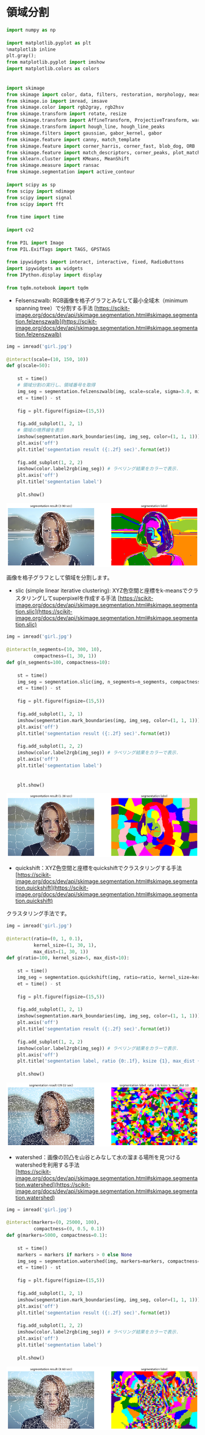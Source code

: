 # 領域分割
```python
import numpy as np

import matplotlib.pyplot as plt
%matplotlib inline
plt.gray();
from matplotlib.pyplot import imshow
import matplotlib.colors as colors


import skimage
from skimage import color, data, filters, restoration, morphology, measure, segmentation
from skimage.io import imread, imsave
from skimage.color import rgb2gray, rgb2hsv
from skimage.transform import rotate, resize
from skimage.transform import AffineTransform, ProjectiveTransform, warp 
from skimage.transform import hough_line, hough_line_peaks
from skimage.filters import gaussian, gabor_kernel, gabor
from skimage.feature import canny, match_template
from skimage.feature import corner_harris, corner_fast, blob_dog, ORB
from skimage.feature import match_descriptors, corner_peaks, plot_matches, corner_subpix
from sklearn.cluster import KMeans, MeanShift
from skimage.measure import ransac
from skimage.segmentation import active_contour

import scipy as sp
from scipy import ndimage
from scipy import signal
from scipy import fft

from time import time

import cv2

from PIL import Image
from PIL.ExifTags import TAGS, GPSTAGS

from ipywidgets import interact, interactive, fixed, RadioButtons
import ipywidgets as widgets
from IPython.display import display

from tqdm.notebook import tqdm
```
- Felsenszwalb: RGB画像を格子グラフとみなして最小全域木（minimum spanning tree）で分割する手法 [https://scikit-image.org/docs/dev/api/skimage.segmentation.html#skimage.segmentation.felzenszwalb](https://scikit-image.org/docs/dev/api/skimage.segmentation.html#skimage.segmentation.felzenszwalb)


```python
img = imread('girl.jpg')

@interact(scale=(10, 150, 10))
def g(scale=50):

    st = time()
    # 領域分割の実行し、領域番号を取得
    img_seg = segmentation.felzenszwalb(img, scale=scale, sigma=3.0, min_size=20)
    et = time() - st

    fig = plt.figure(figsize=(15,5))

    fig.add_subplot(1, 2, 1)
    # 領域の境界線を表示
    imshow(segmentation.mark_boundaries(img, img_seg, color=(1, 1, 1))) # 領域分割結果を境界線で表示
    plt.axis('off')
    plt.title('segmentation result ({:.2f} sec)'.format(et))

    fig.add_subplot(1, 2, 2)
    imshow(color.label2rgb(img_seg)) # ラベリング結果をカラーで表示．
    plt.axis('off')
    plt.title('segmentation label')

    plt.show()
```


![png](output_15_0.png)

画像を格子グラフとして領域を分割します。

- slic (simple linear iterative clustering): XYZ色空間と座標をk-meansでクラスタリングしてsuperpixelを作成する手法 [https://scikit-image.org/docs/dev/api/skimage.segmentation.html#skimage.segmentation.slic](https://scikit-image.org/docs/dev/api/skimage.segmentation.html#skimage.segmentation.slic)


```python
img = imread('girl.jpg')

@interact(n_segments=(10, 300, 10),
          compactness=(1, 30, 1))
def g(n_segments=100, compactness=10):
    
    st = time()
    img_seg = segmentation.slic(img, n_segments=n_segments, compactness=compactness)
    et = time() - st

    fig = plt.figure(figsize=(15,5))

    fig.add_subplot(1, 2, 1)
    imshow(segmentation.mark_boundaries(img, img_seg, color=(1, 1, 1))) # 領域分割結果を境界線で表示
    plt.axis('off')
    plt.title('segmentation result ({:.2f} sec)'.format(et))

    fig.add_subplot(1, 2, 2)
    imshow(color.label2rgb(img_seg)) # ラベリング結果をカラーで表示．
    plt.axis('off')
    plt.title('segmentation label')


    plt.show()
```


![png](output_17_0.png)


- quickshift：XYZ色空間と座標をquickshiftでクラスタリングする手法 <br>[https://scikit-image.org/docs/dev/api/skimage.segmentation.html#skimage.segmentation.quickshift](https://scikit-image.org/docs/dev/api/skimage.segmentation.html#skimage.segmentation.quickshift)

クラスタリング手法です。

```python
img = imread('girl.jpg')

@interact(ratio=(0, 1, 0.1),
          kernel_size=(1, 30, 1),
          max_dist=(1, 30, 1))
def g(ratio=100, kernel_size=5, max_dist=10):
    
    st = time()
    img_seg = segmentation.quickshift(img, ratio=ratio, kernel_size=kernel_size, max_dist=max_dist)
    et = time() - st

    fig = plt.figure(figsize=(15,5))

    fig.add_subplot(1, 2, 1)
    imshow(segmentation.mark_boundaries(img, img_seg, color=(1, 1, 1))) # 領域分割結果を境界線で表示
    plt.axis('off')
    plt.title('segmentation result ({:.2f} sec)'.format(et))

    fig.add_subplot(1, 2, 2)
    imshow(color.label2rgb(img_seg)) # ラベリング結果をカラーで表示．
    plt.axis('off')
    plt.title('segmentation label, ratio {0:.1f}, ksize {1}, max_dist {2}'.format(ratio, kernel_size, max_dist))

    plt.show()
```


![png](output_19_0.png)


- watershed：画像の凹凸を山谷とみなして水の溜まる場所を見つけるwatershedを利用する手法 <br>[https://scikit-image.org/docs/dev/api/skimage.segmentation.html#skimage.segmentation.watershed](https://scikit-image.org/docs/dev/api/skimage.segmentation.html#skimage.segmentation.watershed)


```python
img = imread('girl.jpg')

@interact(markers=(0, 25000, 100),
          compactness=(0, 0.5, 0.1))
def g(markers=5000, compactness=0.1):
    
    st = time()
    markers = markers if markers > 0 else None
    img_seg = segmentation.watershed(img, markers=markers, compactness=compactness)[:, :, 0] # なぜか3チャンネルで返される
    et = time() - st

    fig = plt.figure(figsize=(15,5))

    fig.add_subplot(1, 2, 1)
    imshow(segmentation.mark_boundaries(img, img_seg, color=(1, 1, 1))) # 領域分割結果を境界線で表示
    plt.axis('off')
    plt.title('segmentation result ({:.2f} sec)'.format(et))

    fig.add_subplot(1, 2, 2)
    imshow(color.label2rgb(img_seg)) # ラベリング結果をカラーで表示．
    plt.axis('off')
    plt.title('segmentation label')

    plt.show()
```


![png](output_21_0.png)
